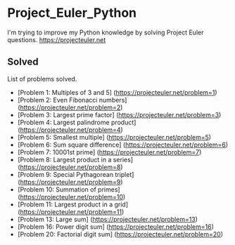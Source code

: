 # Project_Euler_Python
I'm trying to improve my Python knowledge by solving Project Euler questions. https://projecteuler.net

## Solved
List of problems solved.

* [Problem 1: Multiples of 3 and 5] (https://projecteuler.net/problem=1)
* [Problem 2: Even Fibonacci numbers] (https://projecteuler.net/problem=2)
* [Problem 3: Largest prime factor] (https://projecteuler.net/problem=3)
* [Problem 4: Largest palindrome product] (https://projecteuler.net/problem=4)
* [Problem 5: Smallest multiple] (https://projecteuler.net/problem=5)
* [Problem 6: Sum square difference] (https://projecteuler.net/problem=6)
* [Problem 7: 10001st prime] (https://projecteuler.net/problem=7)
* [Problem 8: Largest product in a series] (https://projecteuler.net/problem=8)
* [Problem 9: Special Pythagorean triplet] (https://projecteuler.net/problem=9)
* [Problem 10: Summation of primes] (https://projecteuler.net/problem=10)
* [Problem 11: Largest product in a grid] (https://projecteuler.net/problem=11)
* [Problem 13: Large sum] (https://projecteuler.net/problem=13)
* [Problem 16: Power digit sum] (https://projecteuler.net/problem=16)
* [Problem 20: Factorial digit sum] (https://projecteuler.net/problem=20)
